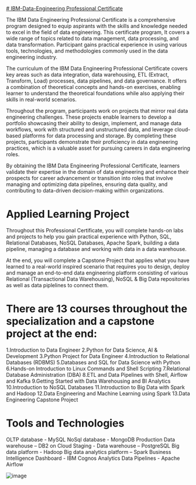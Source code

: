 [# IBM-Data-Engineering Professional Certificate]([url](https://www.coursera.org/professional-certificates/ibm-data-engineer))

The IBM Data Engineering Professional Certificate is a comprehensive program designed to equip aspirants with the skills and knowledge needed to excel in the field of data engineering. This certificate program, It covers a wide range of topics related to data management, data processing, and data transformation. Participant gains practical experience in using various tools, technologies, and methodologies commonly used in the data engineering industry.

The curriculum of the IBM Data Engineering Professional Certificate covers key areas such as data integration, data warehousing, ETL (Extract, Transform, Load) processes, data pipelines, and data governance. It offers a combination of theoretical concepts and hands-on exercises, enabling learner to understand the theoretical foundations while also applying their skills in real-world scenarios.

Throughout the program, participants work on projects that mirror real data engineering challenges. These projects enable learners to develop a portfolio showcasing their ability to design, implement, and manage data workflows, work with structured and unstructured data, and leverage cloud-based platforms for data processing and storage. By completing these projects, participants demonstrate their proficiency in data engineering practices, which is a valuable asset for pursuing careers in data engineering roles.

By obtaining the IBM Data Engineering Professional Certificate, learners validate their expertise in the domain of data engineering and enhance their prospects for career advancement or transition into roles that involve managing and optimizing data pipelines, ensuring data quality, and contributing to data-driven decision-making within organizations.

# Applied Learning Project

Throughout this Professional Certificate, you will complete hands-on labs and projects to help you gain practical experience with Python, SQL, Relational Databases, NoSQL Databases, Apache Spark, building a data pipeline, managing a database and working with data in a data warehouse.

At the end, you will complete a Capstone Project that applies what you have learned to a real-world inspired scenario that requires you to design, deploy and manage an end-to-end data engineering platform consisting of various Relational (Transactional Data Warehousing), NoSQL & Big Data repositories as well as data piplelines to connect them.

# There are 13 courses throughout the specialization and a capstone project at the end:

1.Introduction to Data Engineer
2.Python for Data Science, AI & Development
3.Python Project for Data Engineer
4.Introduction to Relational Databases (RDBMS)
5.Databases and SQL for Data Science with Python
6.Hands-on Introduction to Linux Commands and Shell Scripting
7.Relational Database Administration (DBA)
8.ETL and Data Pipelines with Shell, Airflow and Kafka
9.Getting Started with Data Warehousing and BI Analytics
10.Introduction to NoSQL Databases
11.Introduction to Big Data with Spark and Hadoop
12.Data Engineering and Machine Learning using Spark
13.Data Engineering Capstone Project

# Tools and Technologies
OLTP database - MySQL
NoSql database - MongoDB
Production Data warehouse – DB2 on Cloud
Staging - Data warehouse – PostgreSQL
Big data platform - Hadoop
Big data analytics platform – Spark
Business Intelligence Dashboard - IBM Cognos Analytics
Data Pipelines - Apache Airflow

![image](https://github.com/smitshah1920/IBM-Data-Engineering/assets/116938231/de69d4f0-4b72-49eb-8eef-e8e09b9fa762)

